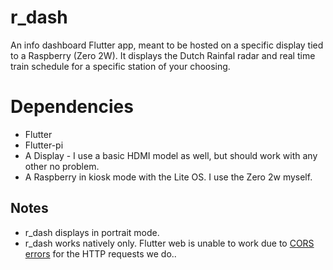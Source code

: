 # r_dash
An info dashboard Flutter app, meant to be hosted on a specific display tied to a Raspberry (Zero 2W). It displays the Dutch Rainfal radar and real time train schedule for a specific station of your choosing.

# Dependencies

- Flutter
- Flutter-pi
- A Display - I use a basic HDMI model as well, but should work with any other no problem.
- A Raspberry in kiosk mode with the Lite OS. I use the Zero 2w myself.

## Notes
- r_dash displays in portrait mode.
- r_dash works natively only. Flutter web is unable to work due to [CORS errors](https://developer.mozilla.org/en-US/docs/Web/HTTP/CORS/Errors) for the HTTP requests we do..
